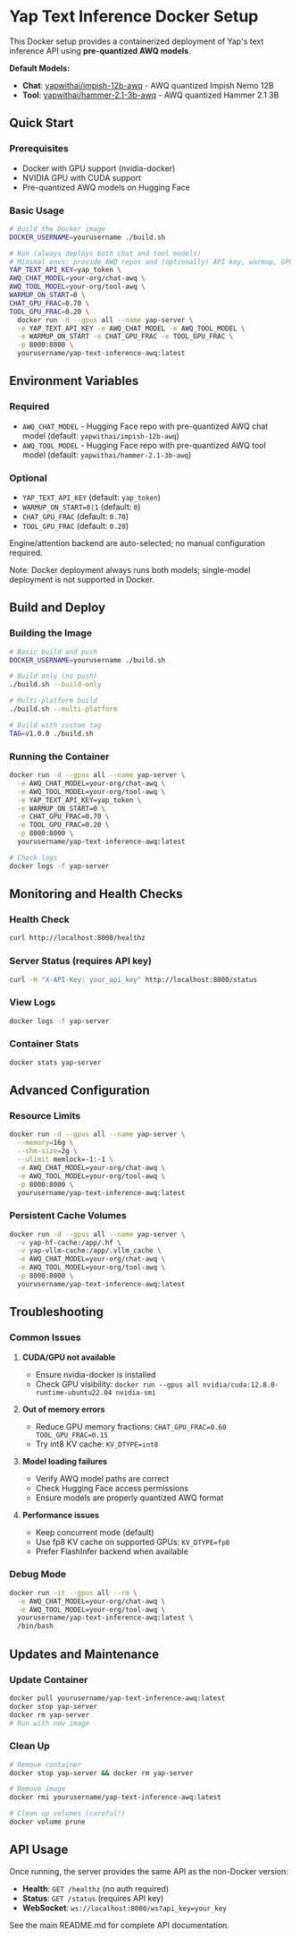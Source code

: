 # Yap Text Inference Docker Setup

This Docker setup provides a containerized deployment of Yap's text inference API using **pre-quantized AWQ models**.

**Default Models:**
- **Chat**: [yapwithai/impish-12b-awq](https://huggingface.co/yapwithai/impish-12b-awq) - AWQ quantized Impish Nemo 12B
- **Tool**: [yapwithai/hammer-2.1-3b-awq](https://huggingface.co/yapwithai/hammer-2.1-3b-awq) - AWQ quantized Hammer 2.1 3B

## Quick Start

### Prerequisites

- Docker with GPU support (nvidia-docker)
- NVIDIA GPU with CUDA support
- Pre-quantized AWQ models on Hugging Face

### Basic Usage

```bash
# Build the Docker image
DOCKER_USERNAME=yourusername ./build.sh

# Run (always deploys both chat and tool models)
# Minimal envs: provide AWQ repos and (optionally) API key, warmup, GPU fractions
YAP_TEXT_API_KEY=yap_token \
AWQ_CHAT_MODEL=your-org/chat-awq \
AWQ_TOOL_MODEL=your-org/tool-awq \
WARMUP_ON_START=0 \
CHAT_GPU_FRAC=0.70 \
TOOL_GPU_FRAC=0.20 \
  docker run -d --gpus all --name yap-server \
  -e YAP_TEXT_API_KEY -e AWQ_CHAT_MODEL -e AWQ_TOOL_MODEL \
  -e WARMUP_ON_START -e CHAT_GPU_FRAC -e TOOL_GPU_FRAC \
  -p 8000:8000 \
  yourusername/yap-text-inference-awq:latest
```

## Environment Variables

### Required
- `AWQ_CHAT_MODEL` - Hugging Face repo with pre-quantized AWQ chat model (default: `yapwithai/impish-12b-awq`)
- `AWQ_TOOL_MODEL` - Hugging Face repo with pre-quantized AWQ tool model (default: `yapwithai/hammer-2.1-3b-awq`)

### Optional
- `YAP_TEXT_API_KEY` (default: `yap_token`)
- `WARMUP_ON_START=0|1` (default: `0`)
- `CHAT_GPU_FRAC` (default: `0.70`)
- `TOOL_GPU_FRAC` (default: `0.20`)

Engine/attention backend are auto-selected; no manual configuration required.

Note: Docker deployment always runs both models; single-model deployment is not supported in Docker.

## Build and Deploy

### Building the Image

```bash
# Basic build and push
DOCKER_USERNAME=yourusername ./build.sh

# Build only (no push)
./build.sh --build-only

# Multi-platform build
./build.sh --multi-platform

# Build with custom tag
TAG=v1.0.0 ./build.sh
```

### Running the Container

```bash
docker run -d --gpus all --name yap-server \
  -e AWQ_CHAT_MODEL=your-org/chat-awq \
  -e AWQ_TOOL_MODEL=your-org/tool-awq \
  -e YAP_TEXT_API_KEY=yap_token \
  -e WARMUP_ON_START=0 \
  -e CHAT_GPU_FRAC=0.70 \
  -e TOOL_GPU_FRAC=0.20 \
  -p 8000:8000 \
  yourusername/yap-text-inference-awq:latest

# Check logs
docker logs -f yap-server
```

## Monitoring and Health Checks

### Health Check
```bash
curl http://localhost:8000/healthz
```

### Server Status (requires API key)
```bash
curl -H "X-API-Key: your_api_key" http://localhost:8000/status
```

### View Logs
```bash
docker logs -f yap-server
```

### Container Stats
```bash
docker stats yap-server
```

## Advanced Configuration

### Resource Limits
```bash
docker run -d --gpus all --name yap-server \
  --memory=16g \
  --shm-size=2g \
  --ulimit memlock=-1:-1 \
  -e AWQ_CHAT_MODEL=your-org/chat-awq \
  -e AWQ_TOOL_MODEL=your-org/tool-awq \
  -p 8000:8000 \
  yourusername/yap-text-inference-awq:latest
```

### Persistent Cache Volumes
```bash
docker run -d --gpus all --name yap-server \
  -v yap-hf-cache:/app/.hf \
  -v yap-vllm-cache:/app/.vllm_cache \
  -e AWQ_CHAT_MODEL=your-org/chat-awq \
  -e AWQ_TOOL_MODEL=your-org/tool-awq \
  -p 8000:8000 \
  yourusername/yap-text-inference-awq:latest
```

## Troubleshooting

### Common Issues

1. **CUDA/GPU not available**
   - Ensure nvidia-docker is installed
   - Check GPU visibility: `docker run --gpus all nvidia/cuda:12.8.0-runtime-ubuntu22.04 nvidia-smi`

2. **Out of memory errors**
   - Reduce GPU memory fractions: `CHAT_GPU_FRAC=0.60 TOOL_GPU_FRAC=0.15`
   - Try int8 KV cache: `KV_DTYPE=int8`

3. **Model loading failures**
   - Verify AWQ model paths are correct
   - Check Hugging Face access permissions
   - Ensure models are properly quantized AWQ format

4. **Performance issues**
   - Keep concurrent mode (default)
   - Use fp8 KV cache on supported GPUs: `KV_DTYPE=fp8`
   - Prefer FlashInfer backend when available

### Debug Mode
```bash
docker run -it --gpus all --rm \
  -e AWQ_CHAT_MODEL=your-org/chat-awq \
  -e AWQ_TOOL_MODEL=your-org/tool-awq \
  yourusername/yap-text-inference-awq:latest \
  /bin/bash
```

## Updates and Maintenance

### Update Container
```bash
docker pull yourusername/yap-text-inference-awq:latest
docker stop yap-server
docker rm yap-server
# Run with new image
```

### Clean Up
```bash
# Remove container
docker stop yap-server && docker rm yap-server

# Remove image
docker rmi yourusername/yap-text-inference-awq:latest

# Clean up volumes (careful!)
docker volume prune
```

## API Usage

Once running, the server provides the same API as the non-Docker version:

- **Health**: `GET /healthz` (no auth required)
- **Status**: `GET /status` (requires API key)
- **WebSocket**: `ws://localhost:8000/ws?api_key=your_key`

See the main README.md for complete API documentation.
